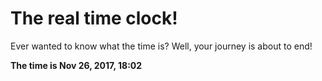 # The real time clock!

Ever wanted to know what the time is? Well, your journey is about to end!

**The time is Nov 26, 2017, 18:02**